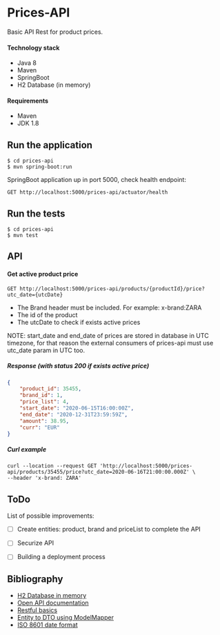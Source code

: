 # Prices-API

Basic API Rest for product prices.

#### Technology stack

- Java 8
- Maven
- SpringBoot
- H2 Database (in memory)

#### Requirements

- Maven
- JDK 1.8

## Run the application

```
$ cd prices-api
$ mvn spring-boot:run
```
SpringBoot application up in port 5000, check health endpoint:

    GET http://localhost:5000/prices-api/actuator/health

## Run the tests

```
$ cd prices-api
$ mvn test
```

## API

#### Get active product price 

    GET http://localhost:5000/prices-api/products/{productId}/price?utc_date={utcDate}
    
- The Brand header must be included. For example: x-brand:ZARA
- The id of the product
- The utcDate to check if exists active prices

NOTE: start_date and end_date of prices are stored in database in UTC timezone, for that reason the external consumers of prices-api must use utc_date param in UTC too.

##### Response (with status 200 if exists active price)

``` json
{
    "product_id": 35455,
    "brand_id": 1,
    "price_list": 4,
    "start_date": "2020-06-15T16:00:00Z",
    "end_date": "2020-12-31T23:59:59Z",
    "amount": 38.95,
    "curr": "EUR"
}
```

##### Curl example

``` curl
curl --location --request GET 'http://localhost:5000/prices-api/products/35455/price?utc_date=2020-06-16T21:00:00.000Z' \
--header 'x-brand: ZARA'
```

## ToDo

List of possible improvements:

- [ ] Create entities: product, brand and priceList to complete the API
- [ ] Securize API
- [ ] Building a deployment process


## Bibliography

- [H2 Database in memory](https://www.baeldung.com/spring-boot-h2-database)
- [Open API documentation](https://www.baeldung.com/spring-rest-openapi-documentation)
- [Restful basics](https://www.baeldung.com/building-a-restful-web-service-with-spring-and-java-based-configuration)
- [Entity to DTO using ModelMapper](https://www.baeldung.com/entity-to-and-from-dto-for-a-java-spring-application)
- [ISO 8601 date format](https://www.digi.com/resources/documentation/digidocs/90001437-13/reference/r_iso_8601_date_format.htm)
